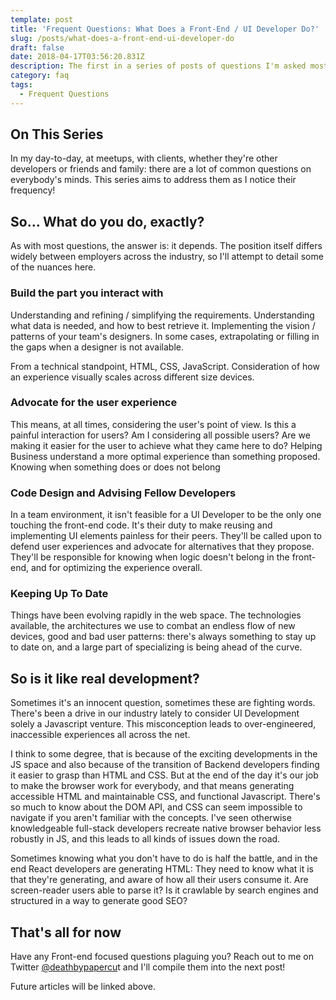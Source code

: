 ```yaml
---
template: post
title: 'Frequent Questions: What Does a Front-End / UI Developer Do?'
slug: /posts/what-does-a-front-end-ui-developer-do
draft: false
date: 2018-04-17T03:56:20.831Z
description: The first in a series of posts of questions I'm asked most often.
category: faq
tags:
  - Frequent Questions
---
```


## On This Series

In my day-to-day, at meetups, with clients, whether they're other developers or friends and family: there are a lot of common questions on everybody's minds. This series aims to address them as I notice their frequency!

## So... What do you do, exactly?

As with most questions, the answer is: it depends. The position itself differs widely between employers across the industry, so I'll attempt to detail some of the nuances here.

### Build the part you interact with

Understanding and refining / simplifying the requirements. Understanding what data is needed, and how to best retrieve it. Implementing the vision / patterns of your team's designers. In some cases, extrapolating or filling in the gaps when a designer is not available.

From a technical standpoint, HTML, CSS, JavaScript. Consideration of how an experience visually scales across different size devices.

### Advocate for the user experience

This means, at all times, considering the user's point of view. Is this a painful interaction for users? Am I considering all possible users? Are we making it easier for the user to achieve what they came here to do? Helping Business understand a more optimal experience than something proposed. Knowing when something does or does not belong

### Code Design and Advising Fellow Developers

In a team environment, it isn't feasible for a UI Developer to be the only one touching the front-end code. It's their duty to make reusing and implementing UI elements painless for their peers. They'll be called upon to defend user experiences and advocate for alternatives that they propose. They'll be responsible for knowing when logic doesn't belong in the front-end, and for optimizing the experience overall.

### Keeping Up To Date

Things have been evolving rapidly in the web space. The technologies available, the architectures we use to combat an endless flow of new devices, good and bad user patterns: there's always something to stay up to date on, and a large part of specializing is being ahead of the curve.

## So is it like real development?

Sometimes it's an innocent question, sometimes these are fighting words. There's been a drive in our industry lately to consider UI Development solely a Javascript venture. This misconception leads to over-engineered, inaccessible experiences all across the net.

I think to some degree, that is because of the exciting developments in the JS space and also because of the transition of Backend developers finding it easier to grasp than HTML and CSS. But at the end of the day it's our job to make the browser work for everybody, and that means generating accessible HTML and maintainable CSS, and functional Javascript. There's so much to know about the DOM API, and CSS can seem impossible to navigate if you aren't familiar with the concepts. I've seen otherwise knowledgeable full-stack developers recreate native browser behavior less robustly in JS, and this leads to all kinds of issues down the road.

Sometimes knowing what you don't have to do is half the battle, and in the end React developers are generating HTML: They need to know what it is that they're generating, and aware of how all their users consume it. Are screen-reader users able to parse it? Is it crawlable by search engines and structured in a way to generate good SEO?

## That's all for now

Have any Front-end focused questions plaguing you? Reach out to me on Twitter [@deathbypapercu](https://twitter.com/deathbypapercut)t and I'll compile them into the next post!

Future articles will be linked above.
